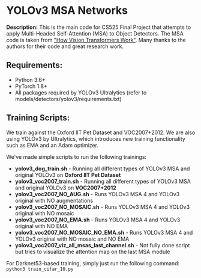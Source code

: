 # YOLOv3 MSA Networks

**Description:** This is the main code for CS525 Final Project that attempts to apply Multi-Headed Self-Attention (MSA) to Object Detectors. The MSA code is taken from ["How Vision Transformers Work"](https://github.com/xxxnell/how-do-vits-work). Many thanks to the authors for their code and great research work.

## Requirements:
- Python 3.6+
- PyTorch 1.8+
- All packages required by YOLOv3 Ultralytics (refer to models/detectors/yolov3/requirements.txt)

## Training Scripts:
We train against the Oxford IIT Pet Dataset and VOC2007+2012. We are also using YOLOv3 by Ultralytics, which introduces new training functionality such as EMA and an Adam optimizer.

We've made simple scripts to run the following trainings:

- **yolov3_dog_train.sh** - Running all different types of YOLOv3 MSA and original YOLOv3 on **Oxford IIT Pet Dataset**
- **yolov3_voc2007_train.sh** - Running all different types of YOLOv3 MSA and original YOLOv3 on **VOC2007+2012**
- **yolov3_voc2007_NO_AUG.sh** - Runs YOLOv3 MSA 4 and YOLOv3 original with NO augmentations
- **yolov3_voc2007_NO_MOSAIC.sh** - Runs YOLOv3 MSA 4 and YOLOv3 original with NO mosaic 
- **yolov3_voc2007_NO_EMA.sh** - Runs YOLOv3 MSA 4 and YOLOv3 original with NO EMA
- **yolov3_voc2007_NO_MOSAIC_NO_EMA.sh** - Runs YOLOv3 MSA 4 and YOLOv3 original with NO mosaic and NO EMA
- **yolov3_voc2007_viz_all_msas_last_channel.sh** - Not fully done script but tries to visualize the attention map on the last MSA module 

For Darknet53-based training, simply just run the following command:
``python3 train_cifar_10.py``